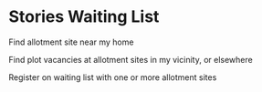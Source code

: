 # Stories Waiting List

Find allotment site near my home

Find plot vacancies at allotment sites in my vicinity, or elsewhere

Register on waiting list with one or more allotment sites